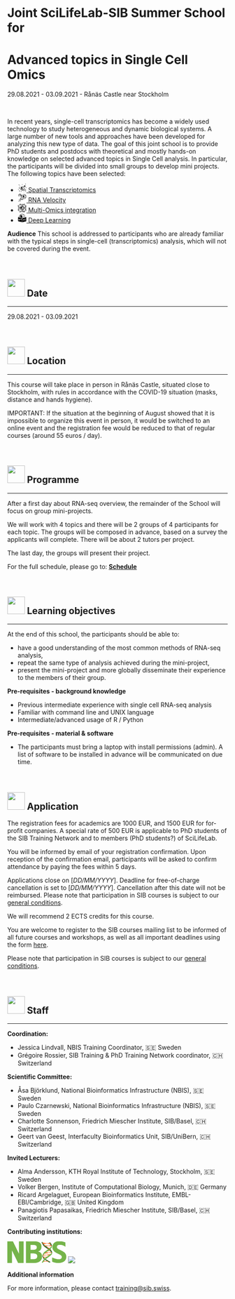# Joint SciLifeLab-SIB Summer School for
# Advanced topics in Single Cell Omics

29.08.2021 - 03.09.2021 - Rånäs Castle near Stockholm

<br/>

In recent years, single-cell transcriptomics has become a widely used technology to study heterogeneous and dynamic biological systems. A large number of new tools and approaches have been developed for analyzing this new type of data.
The goal of this joint school is to provide PhD students and postdocs with theoretical and mostly hands-on knowledge on selected advanced topics in Single Cell analysis. In particular, the participants will be divided into small groups to develop mini projects. The following topics have been selected:


- <a href="/single-cell_sib_scilifelab_2021/project_spatial/README.html"><img class="zoom" width="20" height="20" border="0" src="logos/spatial_transcriptomics.png">  Spatial Transcriptomics</a>
- <a href="/single-cell_sib_scilifelab_2021/project_spatial/README.html"><img class="zoom" width="20" height="20" border="0" src="logos/rna_velocity.png">  RNA Velocity</a>
- <a href="/single-cell_sib_scilifelab_2021/project_spatial/README.html"><img class="zoom" width="20" height="20" border="0" src="logos/omics_integration.png">  Multi-Omics integration</a>
- <a href="/single-cell_sib_scilifelab_2021/project_spatial/README.html"><img class="zoom" width="20" height="20" border="0" src="logos/deep_learning.png">  Deep Learning</a>


**Audience**
This school is addressed to participants who are already familiar with the typical steps in single-cell (transcriptomics) analysis, which will not be covered during the event.

<br/>

## <img border="0" src="https://www.svgrepo.com/show/20800/event-date-and-time-symbol.svg" width="40" height="40"> Date

***

29.08.2021 - 03.09.2021

<br/>

## <img border="0" src="https://www.svgrepo.com/show/4199/placeholder-on-a-map.svg" width="40" height="40"> Location

***

This course will take place in person in Rånäs Castle, situated close to Stockholm, with rules in accordance with the COVID-19 situation (masks, distance and hands hygiene).

IMPORTANT: If the situation at the beginning of August showed that it is impossible to organize this event in person, it would be switched to an online event and the registration fee would be reduced to that of regular courses (around 55 euros / day).


<br/>

## <img border="0" src="https://www.svgrepo.com/show/158264/schedule.svg" width="40" height="40"> Programme

***

After a first day about RNA-seq overview, the remainder of the School will focus on group mini-projects.

We will work with 4 topics and there will be 2 groups of 4 participants for each topic. The groups will be composed in advance, based on a survey the applicants will complete. There will be about 2 tutors per project.

The last day, the groups will present their project.

For the full schedule, please go to: **[Schedule](schedule.md)**

<br/>

## <img border="0" src="https://www.svgrepo.com/show/410/list.svg" width="40" height="40"> Learning objectives

***

At the end of this school, the participants should be able to:
- have a good understanding of the most common methods of RNA-seq analysis,
- repeat the same type of analysis achieved during the mini-project,
- present the mini-project and more globally disseminate their experience to the members of their group.


**Pre-requisites - background knowledge**
- Previous intermediate experience with single cell RNA-seq analysis
- Familiar with command line and UNIX language
- Intermediate/advanced usage of R / Python

**Pre-requisites - material & software**
- The participants must bring a laptop with install permissions (admin). A list of software to be installed in advance will be communicated on due time.


<br/>


## <img border="0" src="https://www.svgrepo.com/show/3874/contact-form.svg" width="40" height="40"> Application

The registration fees for academics are 1000 EUR, and 1500 EUR for for-profit companies. A special rate of 500 EUR is applicable to PhD students of the SIB Training Network and to members (PhD students?) of SciLifeLab.

You will be informed by email of your registration confirmation. Upon reception of the confirmation email, participants will be asked to confirm attendance by paying the fees within 5 days.

Applications close on [*DD/MM/YYYY*]. Deadline for free-of-charge cancellation is set to [*DD/MM/YYYY*]. Cancellation after this date will not be reimbursed. Please note that participation in SIB courses is subject to our [general conditions](http://www.sib.swiss/training/terms-and-conditions).

We will recommend 2 ECTS credits for this course.

You are welcome to register to the SIB courses mailing list to be informed of all future courses and workshops, as well as all important deadlines using the form [here](https://lists.sib.swiss/mailman/listinfo/courses).

Please note that participation in SIB courses is subject to our [general conditions](http://www.sib.swiss/training/terms-and-conditions).


<br/>

## <img border="0" src="https://www.svgrepo.com/show/38706/group-of-people.svg" width="40" height="40"> Staff

***

**Coordination:**
- Jessica Lindvall, NBIS Training Coordinator, 🇸🇪 Sweden
- Grégoire Rossier, SIB Training & PhD Training Network coordinator, 🇨🇭 Switzerland

**Scientific Committee:**
- Åsa Björklund, National Bioinformatics Infrastructure (NBIS), 🇸🇪 Sweden
- Paulo Czarnewski, National Bioinformatics Infrastructure (NBIS), 🇸🇪 Sweden
- Charlotte Sonnenson, Friedrich Miescher Institute, SIB/Basel, 🇨🇭 Switzerland
- Geert van Geest, Interfaculty Bioinformatics Unit, SIB/UniBern, 🇨🇭 Switzerland

**Invited Lecturers:**
- Alma Andersson, KTH Royal Institute of Technology, Stockholm, 🇸🇪 Sweden
- Volker Bergen, Institute of Computational Biology, Munich, 🇩🇪 Germany
- Ricard Argelaguet, European Bioinformatics Institute, EMBL-EBI/Cambridge, 🇬🇧 United Kingdom
- Panagiotis Papasaikas, Friedrich Miescher Institute, SIB/Basel, 🇨🇭 Switzerland


**Contributing institutions:**

<img border="0" src="logos/nbis_logo_crop.png" height="50">    
<img border="0" src="logos/sib_logo_hig_crop.png" height="50">

<br/>

**Additional information**

For more information, please contact [training@sib.swiss](mailto://training@sib.swiss).

<br/>

<br/>
